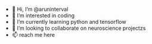 - 👋 Hi, I’m @aruninterval
- 👀 I’m interested in coding
- 🌱 I’m currently learning python and tensorflow
- 💞️ I’m looking to collaborate on neuroscience projectzs
- 📫 reach me here

<!---
aruninterval/aruninterval is a ✨ special ✨ repository because its `README.md` (this file) appears on your GitHub profile.
You can click the Preview link to take a look at your changes.
--->
